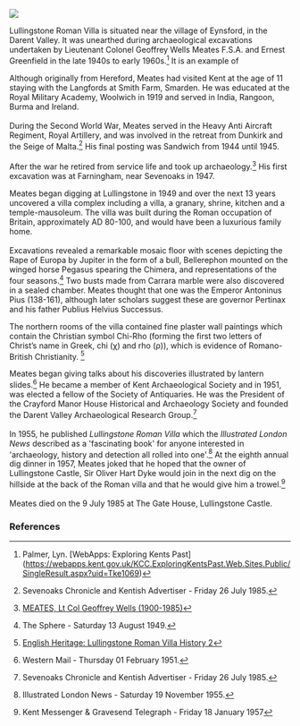 <a href="https://juncture-digital.org"><img src="https://juncture-digital.org/images/ve-button.png"></a>
<param ve-config 
       title="Lullingstone Roman Villa"
       author="Nadia Balbontin"
       banner="https://iiif.juncture-digital.org/banner/?url=https://upload.wikimedia.org/wikipedia/commons/a/a1/LullingstonVilla-Kent_Interior_May2001.jpg" 
       layout="vertical">

<param ve-entity eid="Q1877197"> <!-- Eynsford -->
<param ve-entity eid="Q939838"> <!--Sevenoaks-->
<param ve-entity eid="Q5222546"> <!--Darent Valley-->
<param ve-entity eid="Q2706208"> <!--Farningham-->
<param ve-entity eid="Q26163"> <!--Sandwich-->
<param ve-entity eid="Q146676"> <!--Crayford-->

Lullingstone Roman Villa is situated near the village of Eynsford, in the Darent Valley. It was unearthed during archaeological excavations
undertaken by Lieutenant Colonel Geoffrey Wells Meates F.S.A. and Ernest Greenfield in the late 1940s to early 1960s.[^ref1] It is an example of 

Although originally from Hereford, Meates had visited Kent at the age of 11 staying with the Langfords at Smith Farm, Smarden. He was educated at the Royal Military Academy, Woolwich in 1919 and served in India, Rangoon, Burma and Ireland. 
<br><br>
During the Second World War, Meates served in the Heavy Anti Aircraft Regiment, Royal Artillery, and was involved in the retreat from Dunkirk and the Seige of Malta.[^ref2] His final posting was Sandwich from 1944 until 1945. 
<br><br>
After the war he retired from service life and took up archaeology.[^ref3] His first excavation was at Farningham, near Sevenoaks in 1947. 

Meates began digging at Lullingstone in 1949 and over the next 13 years uncovered a villa complex including a villa, a granary, shrine, kitchen and a temple-mausoleum. The villa was built during the Roman occupation of Britain, approximately AD 80-100, and would have been a luxurious family home. 
<br><br>
Excavations revealed a remarkable mosaic floor with scenes depicting the Rape of Europa by Jupiter in the form of a bull, Bellerephon mounted on the winged horse Pegasus spearing the Chimera, and representations of the four seasons.[^ref4]  Two busts made from Carrara marble were also discovered in a sealed chamber. Meates thought that one was the Emperor Antoninus Pius (138-161), although later scholars suggest these are governor Pertinax and his father Publius Helvius Successus.
<param ve-image url="https://upload.wikimedia.org/wikipedia/commons/d/d0/P1010153.JPG" label="Roman marble bust, found in the Roman Villa at Lullingstione, now British Museum " attribution="Udimu, British Museum, via Wikimedia Commons" license="CC BY 3.0">

The northern rooms of the villa contained fine plaster wall paintings which contain the Christian symbol Chi-Rho (forming the first two letters of Christ’s name in Greek, chi (χ) and rho (ρ)), which is evidence of Romano-British Christianity. [^ref5]
<param ve-image url="https://upload.wikimedia.org/wikipedia/commons/b/b8/Lullingstone_paintings2.jpg"
       label="Modern restoration of the fresco containing the Christian symbol of the Chi Rho from the Roman Villa at Lullingstone, now at the British Museum, London" 
       license="CC BY-SA 3.0" 
       attribution="I, Udimu, via Wikimedia Commons">
<param ve-map center="Q6644861" zoom="11" prefer-geojson>

Meates began giving talks about his discoveries illustrated by lantern slides.[^ref6] He became a member of Kent Archaeological Society and in 1951, was elected a fellow of the Society of Antiquaries. He was the President of the Crayford Manor House Historical and Archaeology Society and founded the Darent Valley Archaeological Research Group.[^ref7] 
<br><br>
In 1955, he published _Lullingstone Roman Villa_ which the _Illustrated London News_ described as a 'fascinating book' for anyone interested in 'archaeology, history and detection all rolled into one'.[^ref8]  At the eighth annual dig dinner in 1957, Meates joked that he hoped that the owner of Lullingstone Castle, Sir Oliver Hart Dyke would join in the next dig on the hillside at the back of the Roman villa and that he would give him a trowel.[^ref9]
<br><br>
Meates died on the 9 July 1985 at The Gate House, Lullingstone Castle.
<param ve-image 
       label="Lullingstone Ruins" 
       description="Author Carole Raddato" 
       license="public domain" 
       url="https://upload.wikimedia.org/wikipedia/commons/0/02/Lullingstone_Roman_Villa%2C_Britannia_%28UK%29_%288413908270%29.jpg">
<param ve-image 
       manifest="https://upload.wikimedia.org/wikipedia/commons/1/18/Lullingstone_Roman_Villa%2C_Britannia_%28UK%29_%288413897040%29.jpg">
<param ve-map center="Q23298" zoom="11">

### References
[^ref1]: Palmer, Lyn. [WebApps: Exploring Kents Past] (https://webapps.kent.gov.uk/KCC.ExploringKentsPast.Web.Sites.Public/SingleResult.aspx?uid=Tke1069)   
[^ref2]: Sevenoaks Chronicle and Kentish Advertiser - Friday 26 July 1985.   
[^ref3]: [MEATES, Lt Col Geoffrey Wells (1900-1985)](https://kingscollections.org/catalogues/lhcma/collection/m/me15-001?searchterms=meates)  
[^ref4]: The Sphere - Saturday 13 August 1949.   
[^ref5]: [English Heritage: Lullingstone Roman Villa History 2](https://www.english-heritage.org.uk/visit/places/lullingstone-roman-villa/history/)  
[^ref6]: Western Mail - Thursday 01 February 1951.   
[^ref7]: Sevenoaks Chronicle and Kentish Advertiser - Friday 26 July 1985.   
[^ref8]: Illustrated London News - Saturday 19 November 1955.  
[^ref9]: Kent Messenger & Gravesend Telegraph - Friday 18 January 1957
